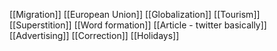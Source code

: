 [[Migration]]
[[European Union]]
[[Globalization]]
[[Tourism]]
[[Superstition]]
[[Word formation]]
[[Article - twitter basically]]
[[Advertising]]
[[Correction]]
[[Holidays]]
